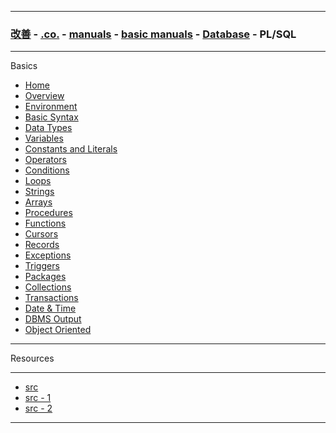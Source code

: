 
---

### [改善](https://github.com/ttltrk/0C/blob/master/README.MD) - [.co.](https://github.com/ttltrk/PRG/blob/master/CODING.MD) - [manuals](https://github.com/ttltrk/PRG/blob/master/MAN.MD) - [basic manuals](https://github.com/ttltrk/PRG/blob/master/MANUALS.MD) - [Database](https://github.com/ttltrk/DB/blob/master/DBM/DBM.MD) - PL/SQL

---

Basics

* <a href="https://github.com/ttltrk/DB/blob/master/PLSQL/DOC/BPSM/001/HOME.MD">Home</a>
* <a href="#">Overview</a>
* <a href="#">Environment</a>
* <a href='https://github.com/ttltrk/DB/blob/master/PLSQL/DOC/BPSM/01/BASIC_SYNTAX.MD'>Basic Syntax</a>
* <a href='https://github.com/ttltrk/DB/blob/master/PLSQL/DOC/BPSM/02/DATA_TYPES.MD'>Data Types</a>
* <a href='https://github.com/ttltrk/DB/blob/master/PLSQL/DOC/BPSM/03/VARIABLES.MD'>Variables</a>
* <a href='#'>Constants and Literals</a>
* <a href='#'>Operators</a>
* <a href='#'>Conditions</a>
* <a href='#'>Loops</a>
* <a href='#'>Strings</a>
* <a href='#'>Arrays</a>
* <a href='#'>Procedures</a>
* <a href='#'>Functions</a>
* <a href='#'>Cursors</a>
* <a href='#'>Records</a>
* <a href='#'>Exceptions</a>
* <a href='#'>Triggers</a>
* <a href='#'>Packages</a>
* <a href='#'>Collections</a>
* <a href='#'>Transactions</a>
* <a href='#'>Date & Time</a>
* <a href='#'>DBMS Output</a>
* <a href='#'>Object Oriented</a>

---

Resources

---

* [src](https://www.tutorialspoint.com/plsql/index.htm)
* [src - 1](https://www.plsqltutorial.com)
* [src - 2](https://whc.es/Oracle%20PLSQL%20For%20Dummies.pdf)

---
 


